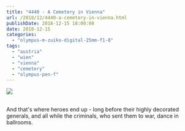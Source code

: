```yaml
---
title: "4440 - A Cemetery in Vienna"
url: /2018/12/4440-a-cemetery-in-vienna.html
publishDate: 2018-12-15 18:00:00
date: 2018-12-15
categories: 
  - "olympus-m-zuiko-digital-25mm-f1-8"
tags: 
  - "austria"
  - "wien"
  - "vienna"
  - "cemetery"
  - "olympus-pen-f"
---
```

<div class="container">
<div class="center"><a target="_blank" href="https://d25zfm9zpd7gm5.cloudfront.net/1200x1200/2017/20170925_164158_lr.jpg"><img class="webfeedsFeaturedVisual" src="https://d25zfm9zpd7gm5.cloudfront.net/0600x0600/2017/20170925_164158_lr.jpg" /></a></div>
</div>
<br />

And that's where heroes end up - long before their highly decorated
generals, and all while the criminals, who sent them to war, dance
in ballrooms.